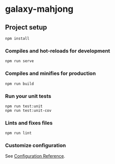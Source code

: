 # galaxy-mahjong

## Project setup
```
npm install
```

### Compiles and hot-reloads for development
```
npm run serve
```

### Compiles and minifies for production
```
npm run build
```

### Run your unit tests
```
npm run test:unit
npm run test:unit-cov
```

### Lints and fixes files
```
npm run lint
```

### Customize configuration
See [Configuration Reference](https://cli.vuejs.org/config/).
